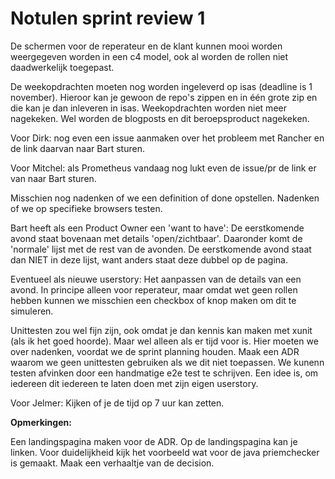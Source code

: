 # Notulen sprint review 1

De schermen voor de reperateur en de klant kunnen mooi worden weergegeven worden in een c4 model, ook al worden de rollen niet daadwerkelijk toegepast.

De weekopdrachten moeten nog worden ingeleverd op isas (deadline is 1 november). Hieroor kan je gewoon de repo's zippen en in één grote zip en die kan je dan inleveren in isas. Weekopdrachten worden niet meer nagekeken. Wel worden de blogposts en dit beroepsproduct nagekeken.

Voor Dirk: nog even een issue aanmaken over het probleem met Rancher en de link daarvan naar Bart sturen.

Voor Mitchel: als Prometheus vandaag nog lukt even de issue/pr de link er van naar Bart sturen.

Misschien nog nadenken of we een definition of done opstellen. Nadenken of we op specifieke browsers testen.

Bart heeft als een Product Owner een 'want to have': De eerstkomende avond staat bovenaan met details 'open/zichtbaar'. Daaronder komt de 'normale' lijst met de rest van de avonden. De eerstkomende avond staat dan NIET in deze lijst, want anders staat deze dubbel op de pagina.

Eventueel als nieuwe userstory: Het aanpassen van de details van een avond. In principe alleen voor reperateur, maar omdat wet geen rollen hebben kunnen we misschien een checkbox of knop maken om dit te simuleren.

Unittesten zou wel fijn zijn, ook omdat je dan kennis kan maken met xunit (als ik het goed hoorde). Maar wel alleen als er tijd voor is. Hier moeten we over nadenken, voordat we de sprint planning houden. Maak een ADR waarom we geen unittesten gebruiken als we dit niet toepassen. We kunenn testen afvinken door een handmatige e2e test te schrijven. Een idee is, om iedereen dit iedereen te laten doen met zijn eigen userstory.

Voor Jelmer: Kijken of je de tijd op 7 uur kan zetten.

**Opmerkingen:**

Een landingspagina maken voor de ADR. Op de landingspagina kan je linken. Voor duidelijkheid kijk het voorbeeld wat voor de java priemchecker is gemaakt. Maak een verhaaltje van de decision.
